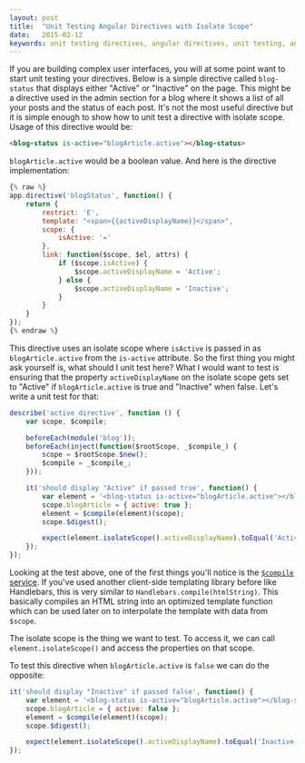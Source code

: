 ```yaml
---
layout: post
title:  "Unit Testing Angular Directives with Isolate Scope"
date:   2015-02-12
keywords: unit testing directives, angular directives, unit testing, angular $compile, isolate scope directives, testing isolate scope
---
```


If you are building complex user interfaces, you will at some point want to start unit testing your directives. Below is a simple directive called `blog-status` that displays either "Active" or "Inactive" on the page. This might be a directive used in the admin section for a blog where it shows a list of all your posts and the status of each post. It's not the most useful directive but it is simple enough to show how to unit test a directive with isolate scope. Usage of this directive would be:

```html
<blog-status is-active="blogArticle.active"></blog-status>
```

`blogArticle.active` would be a boolean value. And here is the directive implementation:

```js
{% raw %}
app.directive('blogStatus', function() {
	return {
		restrict: 'E',
		template: "<span>{{activeDisplayName}}</span>",
		scope: {
			isActive: '='
		},
		link: function($scope, $el, attrs) {
			if ($scope.isActive) {
				$scope.activeDisplayName = 'Active';
			} else {
				$scope.activeDisplayName = 'Inactive';
			}
		}
	}
});
{% endraw %}
```

This directive uses an isolate scope where `isActive` is passed in as `blogArticle.active` from the `is-active` attribute. So the first thing you might ask yourself is, what should I unit test here? What I would want to test is ensuring that the property `activeDisplayName` on the isolate scope gets set to "Active" if `blogArticle.active` is true and "Inactive" when false. Let's write a unit test for that:

```js
describe('active directive', function () {
    var scope, $compile;

    beforeEach(module('blog'));
    beforeEach(inject(function($rootScope, _$compile_) {
        scope = $rootScope.$new();
        $compile = _$compile_;
    }));

    it('should display "Active" if passed true', function() {
        var element = '<blog-status is-active="blogArticle.active"></blog-status>';
        scope.blogArticle = { active: true };
        element = $compile(element)(scope);
        scope.$digest();

        expect(element.isolateScope().activeDisplayName).toEqual('Active');
    });
});
```

Looking at the test above, one of the first things you'll notice is the [`$compile` service](https://docs.angularjs.org/api/ng/service/$compile). If you've used another client-side templating library before like Handlebars, this is very similar to `Handlebars.compile(htmlString)`. This basically compiles an HTML string into an optimized template function which can be used later on to interpolate the template with data from `$scope`. 

The isolate scope is the thing we want to test. To access it, we can call `element.isolateScope()` and access the properties on that scope.

To test this directive when `blogArticle.active` is `false` we can do the opposite:

```js
it('should display "Inactive" if passed false', function() {
    var element = '<blog-status is-active="blogArticle.active"></blog-status>';
    scope.blogArticle = { active: false };
    element = $compile(element)(scope);
    scope.$digest();

    expect(element.isolateScope().activeDisplayName).toEqual('Inactive');
});
```

